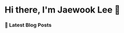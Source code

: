 <!-- ./REAME.md -->
# Hi there, I'm Jaewook Lee  👋 
### 📕 Latest Blog Posts
<!-- BLOG-POST-LIST:START -->
<!-- BLOG-POST-LIST:END -->

